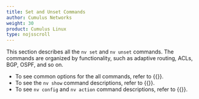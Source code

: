 ```yaml
---
title: Set and Unset Commands
author: Cumulus Networks
weight: 30
product: Cumulus Linux
type: nojsscroll
---
```

This section describes all the `nv set` and `nv unset` commands. The commands are organized by functionality, such as adaptive routing, ACLs, BGP, OSPF, and so on.

- To see common options for the all commands, refer to {{<link url="Common-Options" text="Common Options">}}.
- To see the `nv show` command descriptions, refer to {{<link url="Show-Commands" text="Show Commands">}}.
- To see `nv config` and `nv action` command descriptions, refer to {{<link url="Config-and-Action-Commands" text="Config and Action Commands">}}.
